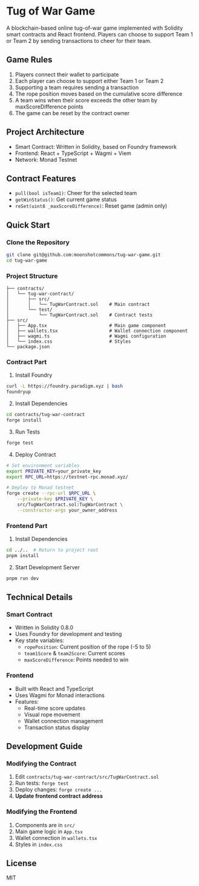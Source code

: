 # Tug of War Game

A blockchain-based online tug-of-war game implemented with Solidity smart contracts and React frontend. Players can choose to support Team 1 or Team 2 by sending transactions to cheer for their team.

## Game Rules

1. Players connect their wallet to participate
2. Each player can choose to support either Team 1 or Team 2
3. Supporting a team requires sending a transaction
4. The rope position moves based on the cumulative score difference
5. A team wins when their score exceeds the other team by maxScoreDifference points
6. The game can be reset by the contract owner


## Project Architecture

- Smart Contract: Written in Solidity, based on Foundry framework
- Frontend: React + TypeScript + Wagmi + Viem
- Network: Monad Testnet

## Contract Features

- `pull(bool isTeam1)`: Cheer for the selected team
- `getWinStatus()`: Get current game status
- `reSet(uint8 _maxScoreDifference)`: Reset game (admin only)

## Quick Start

### Clone the Repository

```bash
git clone git@github.com:moonshotcommons/tug-war-game.git
cd tug-war-game
```

### Project Structure

```
├── contracts/
│   └── tug-war-contract/
│       ├── src/
│       │   └── TugWarContract.sol    # Main contract
│       └── test/
│           └── TugWarContract.sol    # Contract tests
├── src/
│   ├── App.tsx                       # Main game component
│   ├── wallets.tsx                   # Wallet connection component
│   ├── wagmi.ts                      # Wagmi configuration
│   └── index.css                     # Styles
└── package.json
```

### Contract Part

1. Install Foundry
```bash
curl -L https://foundry.paradigm.xyz | bash
foundryup
```

2. Install Dependencies
```bash
cd contracts/tug-war-contract
forge install
```

3. Run Tests
```bash
forge test
```

4. Deploy Contract
```bash
# Set environment variables
export PRIVATE_KEY=your_private_key
export RPC_URL=https://testnet-rpc.monad.xyz/

# Deploy to Monad testnet
forge create --rpc-url $RPC_URL \
    --private-key $PRIVATE_KEY \
    src/TugWarContract.sol:TugWarContract \
    --constructor-args your_owner_address
```

### Frontend Part

1. Install Dependencies
```bash
cd ../..  # Return to project root
pnpm install
```

2. Start Development Server
```bash
pnpm run dev
```

## Technical Details

### Smart Contract
- Written in Solidity 0.8.0
- Uses Foundry for development and testing
- Key state variables:
  - `ropePosition`: Current position of the rope (-5 to 5)
  - `team1Score` & `team2Score`: Current scores
  - `maxScoreDifference`: Points needed to win

### Frontend
- Built with React and TypeScript
- Uses Wagmi for Monad interactions
- Features:
  - Real-time score updates
  - Visual rope movement
  - Wallet connection management
  - Transaction status display

## Development Guide

### Modifying the Contract
1. Edit `contracts/tug-war-contract/src/TugWarContract.sol`
2. Run tests: `forge test`
3. Deploy changes: `forge create ...`
4. **Update frontend contract address**

### Modifying the Frontend
1. Components are in `src/`
2. Main game logic in `App.tsx`
3. Wallet connection in `wallets.tsx`
4. Styles in `index.css`


## License
MIT